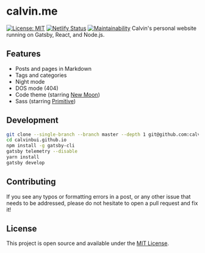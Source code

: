 # calvin.me

[![License: MIT](https://img.shields.io/badge/License-MIT-blue.svg)](https://opensource.org/licenses/MIT) [![Netlify Status](https://api.netlify.com/api/v1/badges/f04c8da6-6e11-4813-afa0-320f886be71e/deploy-status)](https://app.netlify.com/sites/calvinme/deploys) [![Maintainability](https://api.codeclimate.com/v1/badges/0eed6116d53f8a7a048c/maintainability)](https://codeclimate.com/github/calvinbui/calvin.me/maintainability)
Calvin's personal website running on Gatsby, React, and Node.js.

## Features

- Posts and pages in Markdown
- Tags and categories
- Night mode
- DOS mode (404)
- Code theme (starring [New Moon](https://taniarascia.github.io/new-moon))
- Sass (starring [Primitive](https://taniarascia.github.io/primitive))

## Development

```bash
git clone --single-branch --branch master --depth 1 git@github.com:calvinbui/calvinbui.github.io.git
cd calvinbui.github.io
npm install -g gatsby-cli
gatsby telemetry --disable
yarn install
gatsby develop
```

## Contributing

If you see any typos or formatting errors in a post, or any other issue that needs to be addressed, please do not hesitate to open a pull request and fix it!

## License

This project is open source and available under the [MIT License](LICENSE).

